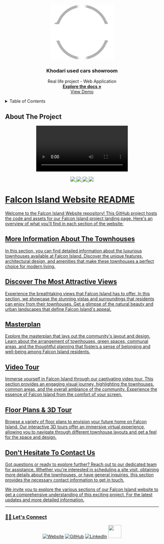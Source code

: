 <!-- Improved compatibility of back to top link: See: https://github.com/othneildrew/Best-README-Template/pull/73 -->
<a name="readme-top"></a>
<!--
*** Thanks for checking out the Best-README-Template. If you have a suggestion
*** that would make this better, please fork the repo and create a pull request
*** or simply open an issue with the tag "enhancement".
*** Don't forget to give the project a star!
*** Thanks again! Now go create something AMAZING! :D
-->

<!-- PROJECT LOGO -->
<br />
<div align="center">
  <a href="https://github.com/asanes19">
    <img src="Readme/whitelogo.png" alt="Logo" width="210" height="180">
  </a>

  <h3 align="center">Khodari used cars showroom</h3>

  <p align="center">
Real life project - Web Application
    <br />
    <a href="https://github.com/asanes19/KhodariShowroom"><strong>Explore the docs »</strong></a>
    <br />
    <a href="http://khodari.infinityfreeapp.com/">View Demo</a>
  </p>
</div>



<!-- TABLE OF CONTENTS -->
<details>
  <summary>Table of Contents</summary>
  <ol>
    <li>
      <a href="#about-the-project">About The Project</a>
      <ul>
        <li><a href="#built-with">Built With</a></li>
      </ul>
    </li>
    <li>
      <a href="#getting-started">Getting Started</a>
      <ul>
        <li><a href="#prerequisites">Prerequisites</a></li>
        <li><a href="#installation">Installation</a></li>
      </ul>
    </li>
    <li><a href="#usage">Usage</a></li>
    <li><a href="#roadmap">Roadmap</a></li>
    <li><a href="#contributing">Contributing</a></li>
    <li><a href="#license">License</a></li>
    <li><a href="#contact">Contact</a></li>
    <li><a href="#acknowledgments">Acknowledgments</a></li>
  </ol>
</details>



<!-- ABOUT THE PROJECT -->
## About The Project

<p align="center">
  <a href="https://github.com/asanes19">
    <video src="https://github.com/asanes19/KhodariShowroom/assets/140919140/0d55a56b-c792-4c35-97f6-ebc90cd84ee0" alt="Logo" width="

  </a>
</p>

Welcome to the Falcon Island project! This repository contains information and resources related to our townhouse development. If you're interested in modern and attractive townhouses with stunning views, you're in the right place.



### Built With

<p align="center" style="cursor: pointer;">
<img src="https://img.shields.io/badge/javascript%20-%23323330.svg?&style=for-the-badge&logo=javascript&logoColor=%23F7DF1E">
<img src="https://img.shields.io/badge/html5%20-%23E34F26.svg?&style=for-the-badge&logo=html5&logoColor=white">
<img src="https://img.shields.io/badge/css3%20-%231572B6.svg?&style=for-the-badge&logo=css3&logoColor=white">
<img src="https://img.shields.io/badge/Scss%20-%231572B6.svg?&style=for-the-badge&logo=scss&logoColor=white">
</p>


# Falcon Island Website README

Welcome to the Falcon Island Website repository! This GitHub project hosts the code and assets for our Falcon Island project landing page. Here's an overview of what you'll find in each section of the website:

## More Information About The Townhouses
In this section, you can find detailed information about the luxurious townhouses available at Falcon Island. Discover the unique features, architectural design, and amenities that make these townhouses a perfect choice for modern living.

## Discover The Most Attractive Views
Experience the breathtaking views that Falcon Island has to offer. In this section, we showcase the stunning vistas and surroundings that residents can enjoy from their townhouses. Get a glimpse of the natural beauty and urban landscapes that define Falcon Island's appeal.

## Masterplan
Explore the masterplan that lays out the community's layout and design. Learn about the arrangement of townhouses, green spaces, communal areas, and the thoughtful planning that fosters a sense of belonging and well-being among Falcon Island residents.

## Video Tour
Immerse yourself in Falcon Island through our captivating video tour. This section provides an engaging visual journey, highlighting the townhouses, common areas, and the overall ambiance of the community. Experience the essence of Falcon Island from the comfort of your screen.

## Floor Plans & 3D Tour
Browse a variety of floor plans to envision your future home on Falcon Island. Our interactive 3D tours offer an immersive virtual experience, allowing you to navigate through different townhouse layouts and get a feel for the space and design.

## Don't Hesitate To Contact Us
Got questions or ready to explore further? Reach out to our dedicated team for assistance. Whether you're interested in scheduling a site visit, obtaining more details about the townhouses, or have general inquiries, this section provides the necessary contact information to get in touch.

We invite you to explore the various sections of our Falcon Island website to get a comprehensive understanding of this exciting project. For the latest updates and more detailed information.

---
 
 

<h3> 🙋‍♀️ Let's Connect </h3>
<p  align="center">
<a href="https://animated-dodol-f567aa.netlify.app/"><img src="https://img.icons8.com/bubbles/50/000000/web.png" alt="Website"/></a>
<a href="https://github.com/asanes19"><img src="https://img.icons8.com/bubbles/50/000000/github.png" alt="GitHub"/></a>
<a href="https://www.linkedin.com/in/abdelrahmansherif1930/"><img src="https://img.icons8.com/bubbles/50/000000/linkedin.png" alt="LinkedIn"/></a>
<a href="https://twitter.com/ASANES19"><img src="https://www.cdnlogo.com/logos/t/96/twitter-icon.svg" width='43px' height='43px' padding='5px'></a>
</p>



